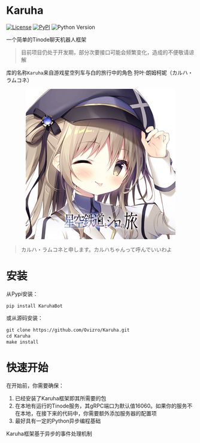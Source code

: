 # Karuha

[![License](https://img.shields.io/github/license/Ovizro/Karuha.svg)](/LICENSE)
[![PyPI](https://img.shields.io/pypi/v/KaruhaBot.svg)](https://pypi.python.org/pypi/KaruhaBot)
![Python Version](https://img.shields.io/badge/python-3.8%20|%203.9%20|%203.10%20|%203.11-blue.svg)

一个简单的Tinode聊天机器人框架

> 目前项目仍处于开发期，部分次要接口可能会频繁变化，造成的不便敬请谅解

库的名称`Karuha`来自游戏星空列车与白的旅行中的角色 狩叶·朗姆柯妮（カルハ・ラムコネ）

<center>

![Karuha](/docs/img/tw_icon-karuha2.png)

</center>

> カルハ・ラムコネと申します。カルハちゃんって呼んでいいわよ

# 安装

从Pypi安装：

    pip install KaruhaBot

或从源码安装：

    git clone https://github.com/Ovizro/Karuha.git
    cd Karuha
    make install

# 快速开始

在开始前，你需要确保：

1. 已经安装了Karuha框架即其所需要的包
2. 在本地有运行的Tinode服务，其gRPC端口为默认值16060。如果你的服务不在本地，在接下来的代码中，你需要额外添加服务器的配置项
3. 最好具有一定的Python异步编程基础

Karuha框架基于异步的事件处理机制
